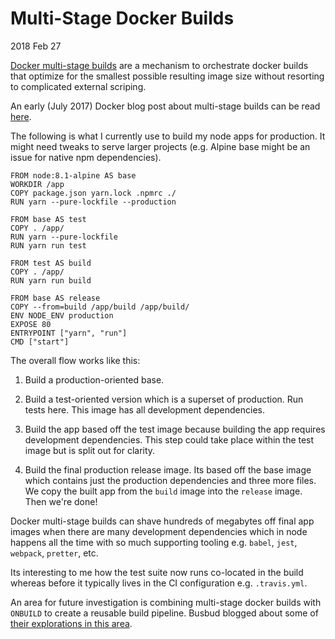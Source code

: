 # Multi-Stage Docker Builds

2018 Feb 27

[Docker multi-stage builds](https://docs.docker.com/develop/develop-images/multistage-build/) are a mechanism to orchestrate docker builds that optimize for the smallest possible resulting image size without resorting to complicated external scriping.

An early (July 2017) Docker blog post about multi-stage builds can be read [here](https://blog.docker.com/2017/07/multi-stage-builds/).

The following is what I currently use to build my node apps for production. It might need tweaks to serve larger projects (e.g. Alpine base might be an issue for native npm dependencies).

```docker
FROM node:8.1-alpine AS base
WORKDIR /app
COPY package.json yarn.lock .npmrc ./
RUN yarn --pure-lockfile --production

FROM base AS test
COPY . /app/
RUN yarn --pure-lockfile
RUN yarn run test

FROM test AS build
COPY . /app/
RUN yarn run build

FROM base AS release
COPY --from=build /app/build /app/build/
ENV NODE_ENV production
EXPOSE 80
ENTRYPOINT ["yarn", "run"]
CMD ["start"]
```

The overall flow works like this:

1. Build a production-oriented base.

2. Build a test-oriented version which is a superset of production. Run tests here. This image has all development dependencies.

3. Build the app based off the test image because building the app requires development dependencies. This step could take place within the test image but is split out for clarity.

4. Build the final production release image. Its based off the base image which contains just the production dependencies and three more files. We copy the built app from the `build` image into the `release` image. Then we're done!

Docker multi-stage builds can shave hundreds of megabytes off final app images when there are many development dependencies which in node happens all the time with so much supporting tooling e.g. `babel`, `jest`, `webpack`, `pretter`, etc.

Its interesting to me how the test suite now runs co-located in the build whereas before it typically lives in the CI configuration e.g. `.travis.yml`.

An area for future investigation is combining multi-stage docker builds with `ONBUILD` to create a reusable build pipeline. Busbud blogged about some of [their explorations in this area](https://engineering.busbud.com/2017/10/09/node-interactive-2017/).
